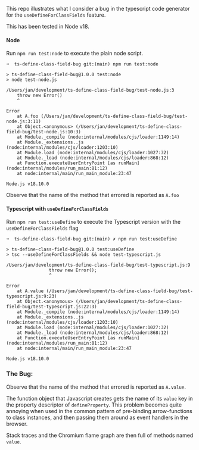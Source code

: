 This repo illustrates what I consider a bug in the typescript code generator for the `useDefineForClassFields` feature.

This has been tested in Node v18.

#### Node

Run `npm run test:node` to execute the plain node script.

```
➜  ts-define-class-field-bug git:(main) npm run test:node

> ts-define-class-field-bug@1.0.0 test:node
> node test-node.js

/Users/jan/development/ts-define-class-field-bug/test-node.js:3
    throw new Error()
    ^

Error
    at A.foo (/Users/jan/development/ts-define-class-field-bug/test-node.js:3:11)
    at Object.<anonymous> (/Users/jan/development/ts-define-class-field-bug/test-node.js:10:3)
    at Module._compile (node:internal/modules/cjs/loader:1149:14)
    at Module._extensions..js (node:internal/modules/cjs/loader:1203:10)
    at Module.load (node:internal/modules/cjs/loader:1027:32)
    at Module._load (node:internal/modules/cjs/loader:868:12)
    at Function.executeUserEntryPoint [as runMain] (node:internal/modules/run_main:81:12)
    at node:internal/main/run_main_module:23:47

Node.js v18.10.0
```

Observe that the name of the method that errored is reported as `A.foo`


#### Typescript with `useDefineForClassFields`

Run `npm run test:useDefine` to execute the Typescript version with the `useDefineForClassFields` flag

```
➜  ts-define-class-field-bug git:(main) ✗ npm run test:useDefine

> ts-define-class-field-bug@1.0.0 test:useDefine
> tsc --useDefineForClassFields && node test-typescript.js

/Users/jan/development/ts-define-class-field-bug/test-typescript.js:9
                throw new Error();
                ^

Error
    at A.value (/Users/jan/development/ts-define-class-field-bug/test-typescript.js:9:23)
    at Object.<anonymous> (/Users/jan/development/ts-define-class-field-bug/test-typescript.js:22:3)
    at Module._compile (node:internal/modules/cjs/loader:1149:14)
    at Module._extensions..js (node:internal/modules/cjs/loader:1203:10)
    at Module.load (node:internal/modules/cjs/loader:1027:32)
    at Module._load (node:internal/modules/cjs/loader:868:12)
    at Function.executeUserEntryPoint [as runMain] (node:internal/modules/run_main:81:12)
    at node:internal/main/run_main_module:23:47

Node.js v18.10.0
```

### The Bug:

Observe that the name of the method that errored is reported as `A.value`.

The function object that Javascript creates gets the name of its `value` key in the property descriptor of `defineProperty`.
This problem becomes quite annoying when used in the common pattern of pre-binding arrow-functions to class instances,
and then passing them around as event handlers in the browser.

Stack traces and the Chromium flame graph are then full of methods named `value`.